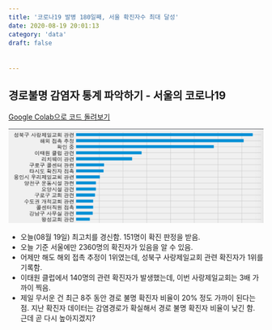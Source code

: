 ```yaml
---
title: '코로나19 발병 180일째, 서울 확진자수 최대 달성'
date: 2020-08-19 20:01:13
category: 'data'
draft: false


---
```


## 경로불명 감염자 통계 파악하기 - 서울의 코로나19

[Google Colab으로 코드 돌려보기](https://colab.research.google.com/drive/1DfOnHOeFIOy4uvoWABL-rucPor9wOyJJ?usp=sharing)

![image-20200819201822834](./images/image-20200819201822834.png)

* 오늘(08월 19일) 최고치를 경신함. 151명이 확진 판정을 받음.
* 오늘 기준 서울에만 2360명의 확진자가 있음을 알 수 있음.
* 어제만 해도 해외 접촉 추정이 1위였는데, 성북구 사랑제일교회 관련 확진자가 1위를 기록함.
* 이태원 클럽에서 140명의 관련 확진자가 발생했는데, 이번 사랑제일교회는 3배 가까이 찍음.
* 제일 무서운 건 최근 8주 동안 경로 불명 확진자 비율이 20% 정도 가까이 된다는 점. 지난 확진자 데이터는 감염경로가 확실해서 경로 불명 확진자 비율이 낮긴 함. 근데 곧 다시 높아지겠지?









